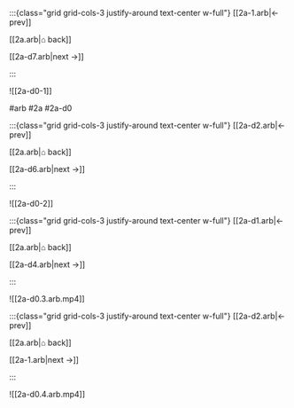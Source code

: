 :::{class="grid grid-cols-3 justify-around text-center w-full"}
[[2a-1.arb|← prev]]

[[2a.arb|⌂ back]]

[[2a-d7.arb|next →]]

:::

![[2a-d0-1]]

#arb #2a #2a-d0

:::{class="grid grid-cols-3 justify-around text-center w-full"}
[[2a-d2.arb|← prev]]

[[2a.arb|⌂ back]]

[[2a-d6.arb|next →]]

:::

![[2a-d0-2]]

:::{class="grid grid-cols-3 justify-around text-center w-full"}
[[2a-d1.arb|← prev]]

[[2a.arb|⌂ back]]

[[2a-d4.arb|next →]]

:::

![[2a-d0.3.arb.mp4]]

:::{class="grid grid-cols-3 justify-around text-center w-full"}
[[2a-d2.arb|← prev]]

[[2a.arb|⌂ back]]

[[2a-1.arb|next →]]

:::

![[2a-d0.4.arb.mp4]]

